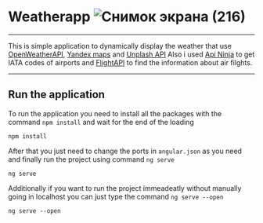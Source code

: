 # Weatherapp ![Снимок экрана (216)](https://github.com/jksenby/weatherapp/assets/114168267/d6013b05-21ac-4ca3-a450-43ae5ca32efc)
____
This is simple application to dynamically display the weather that use [OpenWeatherAPI](https://openweathermap.org/api), [Yandex maps](https://yandex.ru/maps-api/products) and [Unplash API](https://unsplash.com/developers)
Also i used [Api Ninja](https://api-ninjas.com/api/airports) to get IATA codes of airports and [FlightAPI](https://api.flightapi.io/) to find the information about air filghts.
____
## Run the application
To run the application you need to install all the packages with the command `npm install` and wait for the end of the loading
```
npm install
```
After that you just need to change the ports in `angular.json` as you need and finally run the project using command `ng serve`
```
ng serve
```
Additionally if you want to run the project immeadeatly without manually going in localhost you can just type the command `ng serve --open`
```
ng serve --open
```
